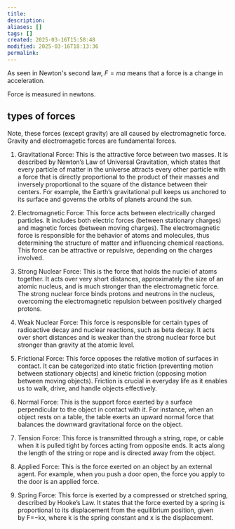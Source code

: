 ```yaml
---
title: 
description: 
aliases: []
tags: []
created: 2025-03-16T15:58:48
modified: 2025-03-16T18:13:36
permalink:
---
```



As seen in Newton's second law, $F=ma$ means that a force is a change in acceleration.

Force is measured in newtons.

## types of forces

Note, these forces (except gravity) are all caused by electromagnetic force. Gravity and electromagetic forces are fundamental forces.

1. Gravitational Force: This is the attractive force between two masses. It is described by Newton’s Law of Universal Gravitation, which states that every particle of matter in the universe attracts every other particle with a force that is directly proportional to the product of their masses and inversely proportional to the square of the distance between their centers. For example, the Earth’s gravitational pull keeps us anchored to its surface and governs the orbits of planets around the sun.



2. Electromagnetic Force: This force acts between electrically charged particles. It includes both electric forces (between stationary charges) and magnetic forces (between moving charges). The electromagnetic force is responsible for the behavior of atoms and molecules, thus determining the structure of matter and influencing chemical reactions. This force can be attractive or repulsive, depending on the charges involved.



3. Strong Nuclear Force: This is the force that holds the nuclei of atoms together. It acts over very short distances, approximately the size of an atomic nucleus, and is much stronger than the electromagnetic force. The strong nuclear force binds protons and neutrons in the nucleus, overcoming the electromagnetic repulsion between positively charged protons.



4. Weak Nuclear Force: This force is responsible for certain types of radioactive decay and nuclear reactions, such as beta decay. It acts over short distances and is weaker than the strong nuclear force but stronger than gravity at the atomic level.



5. Frictional Force: This force opposes the relative motion of surfaces in contact. It can be categorized into static friction (preventing motion between stationary objects) and kinetic friction (opposing motion between moving objects). Friction is crucial in everyday life as it enables us to walk, drive, and handle objects effectively.



6. Normal Force: This is the support force exerted by a surface perpendicular to the object in contact with it. For instance, when an object rests on a table, the table exerts an upward normal force that balances the downward gravitational force on the object.



7. Tension Force: This force is transmitted through a string, rope, or cable when it is pulled tight by forces acting from opposite ends. It acts along the length of the string or rope and is directed away from the object.



8. Applied Force: This is the force exerted on an object by an external agent. For example, when you push a door open, the force you apply to the door is an applied force.



9. Spring Force: This force is exerted by a compressed or stretched spring, described by Hooke’s Law. It states that the force exerted by a spring is proportional to its displacement from the equilibrium position, given by F=−kx, where k is the spring constant and x is the displacement.
